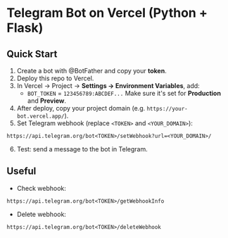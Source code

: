 # Telegram Bot on Vercel (Python + Flask)

## Quick Start
1) Create a bot with @BotFather and copy your **token**.
2) Deploy this repo to Vercel.
3) In Vercel → Project → **Settings → Environment Variables**, add:
   - `BOT_TOKEN` = `123456789:ABCDEF...`
   Make sure it's set for **Production** and **Preview**.
4) After deploy, copy your project domain (e.g. `https://your-bot.vercel.app/`).
5) Set Telegram webhook (replace `<TOKEN>` and `<YOUR_DOMAIN>`):
```
https://api.telegram.org/bot<TOKEN>/setWebhook?url=<YOUR_DOMAIN>/
```
6) Test: send a message to the bot in Telegram.

## Useful
- Check webhook:
```
https://api.telegram.org/bot<TOKEN>/getWebhookInfo
```
- Delete webhook:
```
https://api.telegram.org/bot<TOKEN>/deleteWebhook
```
